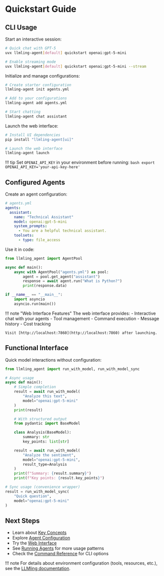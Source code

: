 # Quickstart Guide

## CLI Usage

Start an interactive session:
```bash
# Quick chat with GPT-5
uvx llmling-agent[default] quickstart openai:gpt-5-mini

# Enable streaming mode
uvx llmling-agent[default] quickstart openai:gpt-5-mini --stream
```

Initialize and manage configurations:
```bash
# Create starter configuration
llmling-agent init agents.yml

# Add to your configurations
llmling-agent add agents.yml

# Start chatting
llmling-agent chat assistant
```

Launch the web interface:
```bash
# Install UI dependencies
pip install "llmling-agent[ui]"

# Launch the web interface
llmling-agent launch
```

!!! tip
    Set `OPENAI_API_KEY` in your environment before running:
    ```bash
    export OPENAI_API_KEY='your-api-key-here'
    ```

## Configured Agents

Create an agent configuration:

```yaml
# agents.yml
agents:
  assistant:
    name: "Technical Assistant"
    model: openai:gpt-5-mini
    system_prompts:
      - You are a helpful technical assistant.
    toolsets:
      - type: file_access
```

Use it in code:

```python
from llmling_agent import AgentPool

async def main():
    async with AgentPool("agents.yml") as pool:
        agent = pool.get_agent("assistant")
        response = await agent.run("What is Python?")
        print(response.data)

if __name__ == "__main__":
    import asyncio
    asyncio.run(main())
```

!!! note "Web Interface Features"
    The web interface provides:
    - Interactive chat with your agents
    - Tool management
    - Command execution
    - Message history
    - Cost tracking

    Visit [http://localhost:7860](http://localhost:7860) after launching.

## Functional Interface

Quick model interactions without configuration:

```python
from llmling_agent import run_with_model, run_with_model_sync

# Async usage
async def main():
    # Simple completion
    result = await run_with_model(
        "Analyze this text",
        model="openai:gpt-5-mini"
    )
    print(result)

    # With structured output
    from pydantic import BaseModel

    class Analysis(BaseModel):
        summary: str
        key_points: list[str]

    result = await run_with_model(
        "Analyze the sentiment",
        model="openai:gpt-5-mini",
        result_type=Analysis
    )
    print(f"Summary: {result.summary}")
    print(f"Key points: {result.key_points}")

# Sync usage (convenience wrapper)
result = run_with_model_sync(
    "Quick question",
    model="openai:gpt-5-mini"
)
```

## Next Steps

- Learn about [Key Concepts](../key_concepts.md)
- Explore [Agent Configuration](../agent_config.md)
- Try the [Web Interface](../webui.md)
- See [Running Agents](../running_agents.md) for more usage patterns
- Check the [Command Reference](../commands.md) for CLI options

!!! note
    For details about environment configuration (tools, resources, etc.),
    see the [LLMling documentation](https://github.com/phil65/llmling).
